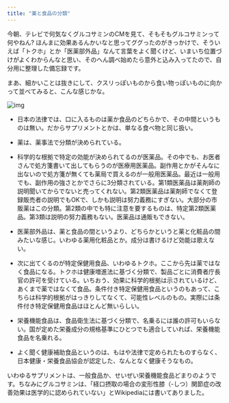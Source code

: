 ```yaml
---
title: "薬と食品の分類"
---
```


今朝、テレビで何気なくグルコサミンのCMを見て、そもそもグルコサミンって何やねん? ほんまに効果あるんかいなと思ってググったのがきっかけで、そういえば「トクホ」とか「医薬部外品」なんて言葉をよく聞くけど、いまいち位置づけがよくわからんなと思い、そのへん調べ始めたら意外と込み入ってたので、自分用に整理した備忘録です。

まあ、細かいことは抜きにして、クスリっぽいものから食い物っぽいものに向かって並べてみると、こんな感じかな。

![img](img/20120624-001.png)

- 日本の法律では、口に入るものは薬か食品のどちらかで、その中間というものは無い。だからサプリメントとかは、単なる食べ物と同じ扱い。

- 薬は、薬事法で分類が決められている。

- 科学的な根拠で特定の効能が決められてるのが医薬品。その中でも、お医者さんで処方箋書いて出してもらうのが医療用医薬品。副作用とかがそんなに出ないので処方箋が無くても薬局で買えるのが一般用医薬品。最近は一般用でも、副作用の強さとかでさらに3分類されている。第1類医薬品は薬剤師の説明聞いてからでないと売ってくれない。第2類医薬品は薬剤師でなくて登録販売者の説明でもOKで、しかも説明は努力義務にすぎない。大部分の市販薬はこの分類。第2類の中でも特に注意を要するものは、特定第2類医薬品。第3類は説明の努力義務もない。医薬品は通販もできない。

- 医薬部外品は、薬と食品の間というより、どちらかというと薬と化粧品の間みたいな感じ。いわゆる薬用化粧品とか。成分は書けるけど効能は歌えない。

- 次に出てくるのが特定保健用食品、いわゆるトクホ。ここから先は薬ではなく食品になる。トクホは健康増進法に基づく分類で、製品ごとに消費者庁長官の許可を受けている。いちおう、効果に科学的根拠は示されているけど、あくまで薬ではなくて食品。条件付き特定保健用食品というのもあって、こちらは科学的根拠がはっきりしてなくて、可能性レベルのもの。実際には条件付き特定保健用食品はほとんど無いらしい。

- 栄養機能食品は、食品衛生法に基づく分類で、名乗るには誰の許可もいらない。国が定めた栄養成分の規格基準にひとつでも適合していれば、栄養機能食品を名乗れる。

- よく聞く健康補助食品というのは、もはや法律で定められたものすらなく、日本健康・栄養食品協会が認定した、なんとなく健康そうなもの。

いわゆるサプリメントは、一般食品か、せいぜい栄養機能食品どまりのようです。ちなみにグルコサミンは、「経口摂取の場合の変形性膝（-しつ）関節症の改善効果は医学的に認められていない」とWikipediaには書いてありました。
